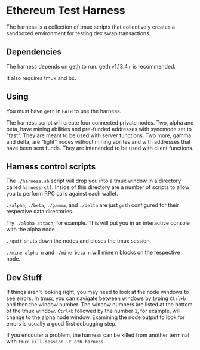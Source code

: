 # Ethereum Test Harness

The harness is a collection of tmux scripts that collectively creates a
sandboxed environment for testing dex swap transactions.

## Dependencies

The harness depends on [geth](https://github.com/ethereum/go-ethereum/tree/master/cmd/geth)
to run. geth v1.13.4+ is recommended.

It also requires tmux and bc.

## Using

You must have `geth` in `PATH` to use the harness.

The harness script will create four connected private nodes. Two, alpha and
beta, have mining abilities and pre-funded addresses with syncmode set to
"fast". They are meant to be used with server functions. Two more, gamma and
delta, are "light" nodes without mining abilites and with addresses that have
been sent funds. They are intenended to be used with client functions.

## Harness control scripts

The `./harness.sh` script will drop you into a tmux window in a directory
called `harness-ctl`. Inside of this directory are a number of scripts to
allow you to perform RPC calls against each wallet.

`./alpha`, `./beta`, `./gamma`, and `./delta` are just `geth` configured for
their respective data directories.

Try `./alpha attach`, for example. This will put you in an interactive console
with the alpha node.

`./quit` shuts down the nodes and closes the tmux session.

`./mine-alpha n` and `./mine-beta n` will mine n blocks on the respective node.

## Dev Stuff

If things aren't looking right, you may need to look at the node windows to
see errors. In tmux, you can navigate between windows by typing `Ctrl+b` and
then the window number. The window numbers are listed at the bottom
of the tmux window. `Ctrl+b` followed by the number `1`, for example, will
change to the alpha node window. Examining the node output to look for errors
is usually a good first debugging step.

If you encouter a problem, the harness can be killed from another terminal with
`tmux kill-session -t eth-harness`.
